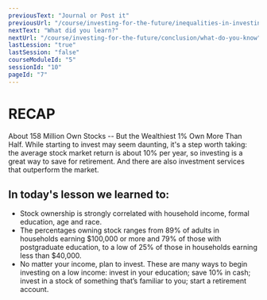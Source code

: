 ```yaml
---
previousText: "Journal or Post it"
previousUrl: "/course/investing-for-the-future/inequalities-in-investing/journal-or-post-it"
nextText: "What did you learn?"
nextUrl: "/course/investing-for-the-future/conclusion/what-do-you-know"
lastLession: "true"
lastSession: "false"
courseModuleId: "5"
sessionId: "10"
pageId: "7"
---
```



# RECAP

<sparkle-character-intro position="right" character="jen">
About 158 Million Own Stocks -- But the Wealthiest 1% Own More Than Half.
While starting to invest may seem daunting, it's a step worth taking: the average stock market return is about 10% per year, so investing is a great way to save for retirement. And there are also investment services that outperform the market.
</sparkle-character-intro>

## In today's lesson we learned to: 
- Stock ownership is strongly correlated with household income, formal education, age and race.
- The percentages owning stock ranges from 89% of adults in households earning $100,000 or more and 79% of those with postgraduate education, to a low of 25% of those in households earning less than $40,000.
- No matter your income, plan to invest. These are many ways to begin investing on a low income: invest in your education; save 10% in cash; invest in a stock of something that’s familiar to you; start a retirement account.
